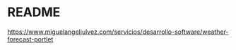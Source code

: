 # README #

https://www.miguelangeljulvez.com/servicios/desarrollo-software/weather-forecast-portlet
